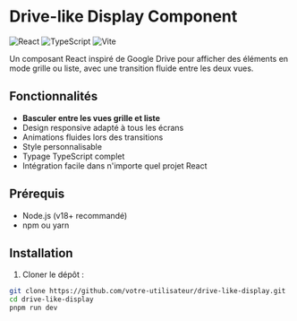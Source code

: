 # Drive-like Display Component

![React](https://img.shields.io/badge/React-18.2.0-blue)
![TypeScript](https://img.shields.io/badge/TypeScript-5.0.0-blue)
![Vite](https://img.shields.io/badge/Vite-4.4.0-orange)

Un composant React inspiré de Google Drive pour afficher des éléments en mode grille ou liste, avec une transition fluide entre les deux vues.

## Fonctionnalités

- **Basculer entre les vues grille et liste**
- Design responsive adapté à tous les écrans
- Animations fluides lors des transitions
- Style personnalisable
- Typage TypeScript complet
- Intégration facile dans n'importe quel projet React

## Prérequis

- Node.js (v18+ recommandé)
- npm ou yarn

## Installation

1. Cloner le dépôt :
```bash
git clone https://github.com/votre-utilisateur/drive-like-display.git
cd drive-like-display
pnpm run dev
